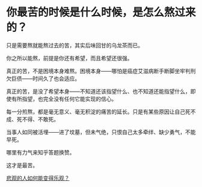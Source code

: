 # 你最苦的时候是什么时候，是怎么熬过来的？

只是需要熬就能熬过去的苦，其实后味回甘的乌龙茶而已。

你之所以能熬，前提是你还有希望，而且希望还很强。

真正的苦，不是困境本身难熬。困境本身——哪怕是癌症艾滋病断手断脚坐牢判刑欠巨债——时间久了也会适应。

真正的苦，是没了希望本身——不知道还该指望什么、也不知道还能指望什么，即使有所指望，也完全没有任何它能实现的信心。

每一分煎熬，都是毫无意义、毫无积淀的痛苦的延长。只是有某些原因让自己死不成、死不得、不敢死。

当事人如同被活埋——进了坟墓，但未气绝，只恨自己太多牵绊、缺少勇气，不能早死。

哪里有力气来知乎答题换赞。

  


这才是最苦。

  


[悲观的人如何能变得乐观？](https://www.zhihu.com/question/266034365/answer/557697304)

